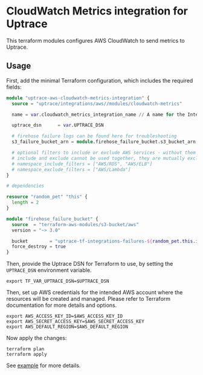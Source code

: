 # CloudWatch Metrics integration for Uptrace

This terraform modules configures AWS CloudWatch to send metrics to Uptrace.

## Usage

First, add the minimal Terraform configuration, which includes the required fields:

```tf
module "uptrace-aws-cloudwatch-metrics-integration" {
  source = "uptrace/integrations/aws//modules/cloudwatch-metrics"

  name = var.cloudwatch_metrics_integration_name // A name for the Integration.

  uptrace_dsn      = var.UPTRACE_DSN

  # firehose failure logs can be found here for troubleshooting
  s3_failure_bucket_arn = module.firehose_failure_bucket.s3_bucket_arn

  # optional filters to include or exclude AWS services - without them all metrics will be turned on
  # include and exclude cannot be used together, they are mutually exclusive
  # namespace_include_filters = ["AWS/RDS", "AWS/ELB"]
  # namespace_exclude_filters = ["AWS/Lambda"]
}

# dependencies

resource "random_pet" "this" {
  length = 2
}

module "firehose_failure_bucket" {
  source  = "terraform-aws-modules/s3-bucket/aws"
  version = "~> 3.0"

  bucket        = "uptrace-tf-integrations-failures-${random_pet.this.id}"
  force_destroy = true
}
```

Then, provide the Uptrace DSN for Terraform to use, by setting the `UPTRACE_DSN` environment
variable.

```shell
export TF_VAR_UPTRACE_DSN=$UPTRACE_DSN
```

Then, set up AWS credentials for the intended AWS account where the resources will be created and
managed. Please refer to Terraform documentation for more details and options.

```
export AWS_ACCESS_KEY_ID=$AWS_ACCESS_KEY_ID
export AWS_SECRET_ACCESS_KEY=$AWS_SECRET_ACCESS_KEY
export AWS_DEFAULT_REGION=$AWS_DEFAULT_REGION
```

Now apply the changes:

```shell
terraform plan
terraform apply
```

See [example](../../example/cloudwatch-metrics) for more details.
